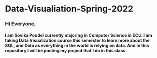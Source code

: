 # Data-Visualiation-Spring-2022
### Hi Everyone, 
####  I am Sovika Poudel currently majoring in Computer Science in ECU. I am taking Data Visualization course this semester to learn more about the SQL, and Data as everything in the world is relying on data. And in this repository I will be posting my project that I do in this class.
